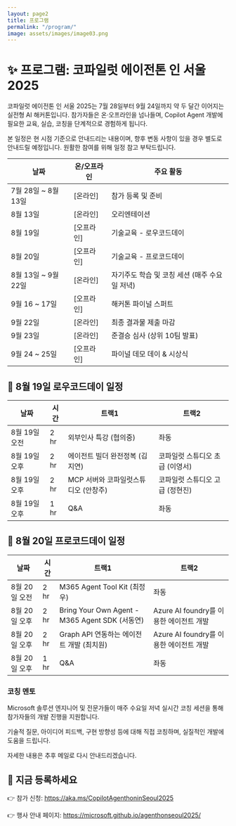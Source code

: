 ```yaml
---
layout: page2
title: 프로그램
permalink: "/program/"
image: assets/images/image03.png
---
```



# ✨ 프로그램: 코파일럿 에이전톤 인 서울 2025

코파일럿 에이전톤 인 서울 2025는 7월 28일부터 9월 24일까지 약 두 달간 이어지는 실전형 AI 해커톤입니다. 참가자들은 온·오프라인을 넘나들며, Copilot Agent 개발에 필요한 교육, 실습, 코칭을 단계적으로 경험하게 됩니다.

본 일정은 현 시점 기준으로 안내드리는 내용이며, 향후 변동 사항이 있을 경우 별도로 안내드릴 예정입니다. 원활한 참여를 위해 일정 참고 부탁드립니다.

|날짜|온/오프라인|주요 활동|
|---|---|---|
|7월 28일 ~ 8월 13일|[온라인]|참가 등록 및 준비|
|8월 13일|[온라인]|오리엔테이션|
|8월 19일|[오프라인]|기술교육 - 로우코드데이|
|8월 20일|[오프라인]|기술교육 - 프로코드데이|
|8월 13일 ~ 9월 22일|[온라인]|자기주도 학습 및 코칭 세션 (매주 수요일 저녁)|
|9월 16 ~ 17일|[오프라인]|해커톤 파이널 스퍼트|
|9월 22일|[온라인]|최종 결과물 제출 마감|
|9월 23일|[온라인]|준결승 심사 (상위 10팀 발표)|
|9월 24 ~ 25일|[오프라인]|파이널 데모 데이 & 시상식|

## 🎤 8월 19일 로우코드데이 일정

|날짜|시간|트랙1|트랙2|
|---|---|---|---|
|8월 19일 오전|2 hr|외부인사 특강 (협의중)|좌동|
|8월 19일 오후|2 hr|에이전트 빌더 완전정복 (김지연)|코파일럿 스튜디오 초급 (이영서)|
|8월 19일 오후|2 hr|MCP 서버와 코파일럿스튜디오 (안창주)|코파일럿 스튜디오 고급 (정현진)|
|8월 19일 오후|1 hr|Q&A|좌동|

## 🎤 8월 20일 프로코드데이 일정

|날짜|시간|트랙1|트랙2|
|---|---|---|---|
|8월 20일 오전|2 hr|M365 Agent Tool Kit (최정우)|좌동|
|8월 20일 오후|2 hr|Bring Your Own Agent - M365 Agent SDK (서동연)|Azure AI foundry를 이용한 에이전트 개발|
|8월 20일 오후|2 hr|Graph API 연동하는 에이전트 개발 (최치원)|Azure AI foundry를 이용한 에이전트 개발|
|8월 20일 오후|1 hr|Q&A|좌동|

### 코칭 멘토

Microsoft 솔루션 엔지니어 및 전문가들이 매주 수요일 저녁 실시간 코칭 세션을 통해 참가자들의 개발 진행을 지원합니다.

기술적 질문, 아이디어 피드백, 구현 방향성 등에 대해 직접 코칭하며, 실질적인 개발에 도움을 드립니다.

자세한 내용은 추후 메일로 다시 안내드리겠습니다.

## 📌 지금 등록하세요

👉 참가 신청: https://aka.ms/CopilotAgenthoninSeoul2025

👉 행사 안내 페이지: https://microsoft.github.io/agenthonseoul2025/


